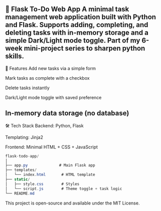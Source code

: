 📝 Flask To-Do Web App
A minimal task management web application built with Python and Flask.
Supports adding, completing, and deleting tasks with in-memory storage and a simple Dark/Light mode toggle.
Part of my 6-week mini-project series to sharpen python skills.
---
🚀 Features
Add new tasks via a simple form

Mark tasks as complete with a checkbox

Delete tasks instantly

Dark/Light mode toggle with saved preference

In-memory data storage (no database)
---
🛠 Tech Stack
Backend: Python, Flask

Templating: Jinja2

Frontend: Minimal HTML + CSS + JavaScript
```csharp
flask-todo-app/
│
├── app.py              # Main Flask app
├── templates/
│   └── index.html       # HTML template
├── static/
│   ├── style.css        # Styles
│   └── script.js        # Theme toggle + task logic
└── README.md
```
This project is open-source and available under the MIT License.
